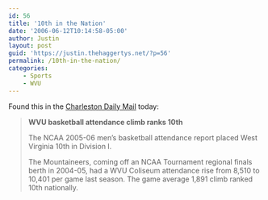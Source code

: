 ```yaml
---
id: 56
title: '10th in the Nation'
date: '2006-06-12T10:14:58-05:00'
author: Justin
layout: post
guid: 'https://justin.thehaggertys.net/?p=56'
permalink: /10th-in-the-nation/
categories:
    - Sports
    - WVU
---
```


Found this in the [Charleston Daily Mail](http://www.dailymail.com/news/Sports/2006061233/) today:

> **WVU basketball attendance climb ranks 10th**
> 
> The NCAA 2005-06 men’s basketball attendance report placed West Virginia 10th in Division I.
> 
> The Mountaineers, coming off an NCAA Tournament regional finals berth in 2004-05, had a WVU Coliseum attendance rise from 8,510 to 10,401 per game last season. The game average 1,891 climb ranked 10th nationally.